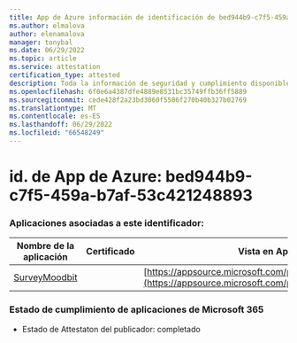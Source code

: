 ```yaml
---
title: App de Azure información de identificación de bed944b9-c7f5-459a-b7af-53c421248893
ms.author: elmalova
author: elenamalova
manager: tonybal
ms.date: 06/29/2022
ms.topic: article
ms.service: attestation
certification_type: attested
description: Toda la información de seguridad y cumplimiento disponible para bed944b9-c7f5-459a-b7af-53c421248893.
ms.openlocfilehash: 6f0e6a4387dfe4889e8531bc35749ffb36ff5889
ms.sourcegitcommit: cede428f2a23bd3060f5506f270b40b327b02769
ms.translationtype: MT
ms.contentlocale: es-ES
ms.lasthandoff: 06/29/2022
ms.locfileid: "66548249"
---
```

# <a name="azure-app-id-bed944b9-c7f5-459a-b7af-53c421248893"></a>id. de App de Azure: bed944b9-c7f5-459a-b7af-53c421248893


### <a name="apps-associated-with-this-id"></a>Aplicaciones asociadas a este identificador:
| **Nombre de la aplicación** | **Certificado** | **Vista en AppSource** |
|--------------|---------------|-----------------------|
| [SurveyMoodbit](../forward/WA200003925.md) |  | [https://appsource.microsoft.com/product/office/WA200003925](https://appsource.microsoft.com/product/office/WA200003925) |

### <a name="microsoft-365-app-compliance-status"></a>Estado de cumplimiento de aplicaciones de Microsoft 365
- Estado de Attestaton del publicador: completado
